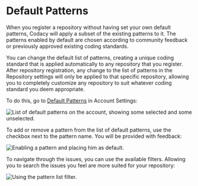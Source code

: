 # Default Patterns

When you register a repository without having set your own default patterns, Codacy will apply a subset of the existing patterns to it. The patterns enabled by default are chosen according to community feedback or previously approved existing coding standards.

You can change the default list of patterns, creating a unique coding standard that is applied automatically to any repository that you register. After repository registration, any change to the list of patterns in the Repository settings will only be applied to that specific repository, allowing you to completely customize any repository to suit whatever coding standard you deem appropriate.

To do this, go to [Default Patterns](https://www.codacy.com/account/patterns) in Account Settings: 

![List of default patterns on the account, showing some selected and some unselected.](/images/default-patterns.png)

To add or remove a pattern from the list of default patterns, use the checkbox next to the pattern name. You will be provided with feedback:

![Enabling a pattern and placing him as default.](/images/default-pattern-enable-pattern.png)

To navigate through the issues, you can use the available filters. Allowing you to search the issues you feel are more suited for your repository:

![Using the pattern list filter.](/images/default-pattern-enabled.gif)
